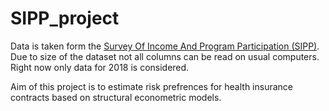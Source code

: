 # SIPP_project

Data is taken form the [Survey Of Income And Program Participation (SIPP)](https://www.census.gov/programs-surveys/sipp.html). <br>
Due to size of the dataset not all columns can be read on usual computers. <br>
Right now only data for 2018 is considered.

Aim of this project is to estimate risk prefrences for health insurance contracts based on structural econometric models.
